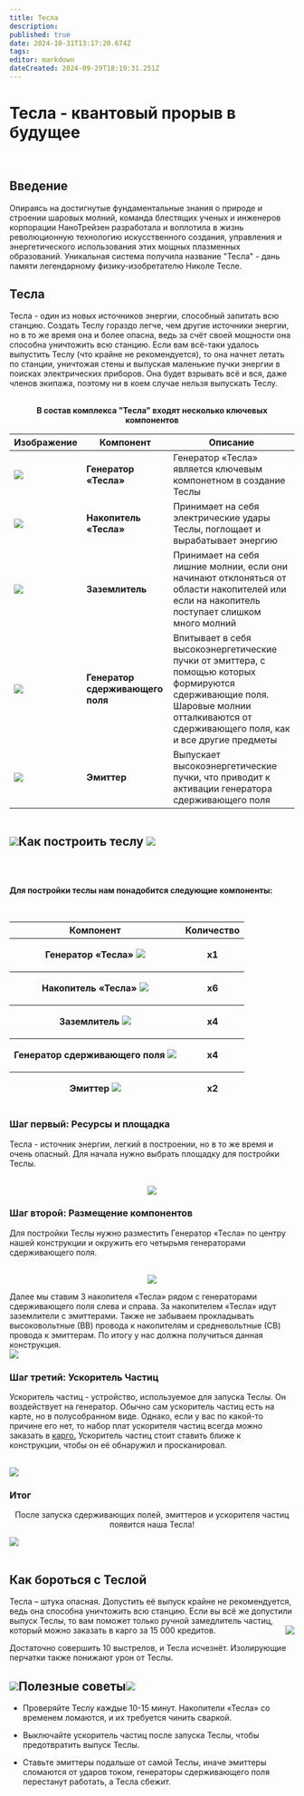 ```yaml
---
title: Тесла
description: 
published: true
date: 2024-10-31T13:17:20.674Z
tags: 
editor: markdown
dateCreated: 2024-09-29T18:19:31.251Z
---
```


<div id="content">  
  <h1>Тесла - квантовый прорыв в будущее </h1><br>
  <h2>Введение </h2>
  <div class="container2">
    <div class="card">
      <div class="circle-container">
        <div id="circle"></div></div></div>
    Опираясь на достигнутые фундаментальные знания о природе и строении шаровых молний, команда блестящих ученых и инженеров корпорации НаноТрейзен разработала и воплотила в жизнь революционную технологию искусственного создания, управления и энергетического использования этих мощных плазменных образований. Уникальная система получила название "Тесла" - дань памяти легендарному физику-изобретателю Николе Тесле.</div>


  <h2>Тесла</h2>
  <p>Тесла - один из новых источников энергии, способный запитать всю станцию. Создать Теслу гораздо легче, чем другие источники энергии, но в то же время она и более опасна, ведь за счёт своей мощности она способна уничтожить всю станцию. Если вам всё-таки удалось выпустить Теслу (что крайне не рекомендуется), то она начнет летать по станции, уничтожая стены и выпуская маленькие пучки энергии в поисках электрических приборов. Она будет взрывать всё и вся, даже членов экипажа, поэтому ни в коем случае нельзя выпускать Теслу. </p> <br>
  <div class="sosal" align="center"><strong>В состав комплекса "Тесла" входят несколько ключевых компонентов</strong></div>
  <center style="overflow-x: auto;">
    <table class="teslatable">
      <thead>
        <tr>
          <th>Изображение</th>
          <th>Компонент</th>
          <th>Описание</th>
        </tr>
      </thead>
      <tbody>
        <tr>
          <td><img src="/guides/engineering/tesla/teslagenerator.png" class="tableimg"></td>
          <td><strong>Генератор «Тесла»</strong></td>
          <td>Генератор «Тесла» является ключевым компонетном в создание Теслы</td>
        </tr>
        <tr>
          <td><img src="/guides/engineering/tesla/coil.png" class="tableimg"></td>
          <td><strong>Накопитель «Тесла»</strong></td>
          <td>Принимает на себя электрические удары Теслы, поглощает и вырабатывает энергию</td>
        </tr>
        <tr>
          <td><img src="/guides/engineering/tesla/grounding_rod.png" class="tableimg"></td>
          <td><strong>Заземлитель</strong></td>
          <td>Принимает на себя лишние молнии, если они начинают отклоняться от области накопителей или если на накопитель поступает слишком много молний</td>
        </tr>
        <tr>
          <td><img src="/guides/engineering/tesla/containtment.png" class="tableimg"></td>
          <td><strong>Генератор сдерживающего поля</strong></td>
          <td>Впитывает в себя высокоэнергетические пучки от эмиттера, с помощью которых формируются сдерживающие поля. Шаровые молнии отталкиваются от сдерживающего поля, как и все другие предметы</td>
        </tr>
        <tr>
          <td><img src="/guides/engineering/tesla/emitter.png" class="tableimg"></td>
          <td><strong>Эмиттер</strong></td>
          <td>Выпускает высокоэнергетические пучки, что приводит к активации генератора сдерживающего поля</td>
        </tr>
      </tbody>
    </table>
  </center>
  <h2 class="h2text"><img src="/guides/engineering/tesla/wrench.png"  class="image">Как построить теслу <img src="/guides/engineering/tesla/wrench.png"  class="image"></h2><br>
  <div class="slider">
    <div>&nbsp;</div>
    <div class="slider-content">
      <div class="slide-list">
  <div class="slide">
          <div class="mid">
            <p class="recept"><strong>Для постройки теслы нам понадобится следующие компоненты:</strong></p>
            <br>
          </div>
<table class="teslatable2" style="max-width: 640px;">
  <thead>
    <tr>
      <th>Компонент</th>
      <th>Количество</th>
        </tr>
  </thead>
  <tbody>
    <tr>
      <td  style="text-align: center"><p><strong class="buh">Генератор «Тесла» </strong> <img src="/guides/engineering/tesla/teslagenerator.png" class="tableimg1"></p></td>
           <td class="tablica2t" style="text-align: center"><strong>х1</strong></td>
        </tr>
    </tbody>
  <tbody>
    <tr>
      <td  style="text-align: center"><p><strong class="buh">Накопитель «Тесла»</strong> <img src="/guides/engineering/tesla/coil.png" class="tableimg1"></p></td>
            <td class="tablica2t" style="text-align: center"><strong>х6</strong></td>
        </tr>
    </tbody>
  <tbody>
    <tr>
      <td  style="text-align: center"> <p><strong class="buh">Заземлитель</strong> <img src="/guides/engineering/tesla/grounding_rod.png" class="tableimg1"></p></td>
            <td class="tablica2t" style="text-align: center"><strong>х4</strong></td>
        </tr>
    </tbody>
   <tbody>
    <tr>
      <td style="text-align: center"><p><strong class="buh">Генератор сдерживающего поля</strong> <img src="/guides/engineering/tesla/containtment.png" class="tableimg1"></p></td>
            <td class="tablica2t"style="text-align: center"><strong>х4</strong></td>
        </tr>
    </tbody>
  <tfoot>
    <tr>
      <td style="text-align: center"><p><strong class="buh">Эмиттер</strong> <img src="/guides/engineering/tesla/emitter.png" class="tableimg1"></p></td>
      <td class="tablica2t" style="text-align: center"><strong>х2</strong></td>
        </tr>
  </tfoot>
</table>
        </div>
  <div class="slide">
<div>
          <h3> Шаг первый: Ресурсы и площадка</h3>
         <p> Тесла - источник энергии, легкий в построении, но в то же время и очень опасный. Для начала нужно выбрать площадку для постройки Теслы.
<center>
  <br><img  src="/guides/engineering/tesla/tesla44.png"> </center>
          </div>
   </div>
        <div class="slide">
          <h3>Шаг второй: Размещение компонентов</h3>
          <p> Для постройки Теслы нужно разместить Генератор «Тесла» по центру нашей конструкции и окружить его четырьмя генераторами сдерживающего поля.<center> <br><img src="/guides/engineering/tesla/tesla11.png" class="ploshadka"> </center>
        </div>
        <div class="slide">
          <p>Далее мы ставим 3 накопителя «Тесла» рядом с генераторaми сдерживающего поля слева и справа. За накопителем «Тесла» идут заземлители с эмиттерами. Также не забываем прокладывать высоковольтные (ВВ) провода к накопителям и средневольтные (СВ) провода к эмиттерам. По итогу у нас должна получиться данная конструкция. <br> <img src="/guides/engineering/tesla/tesla22.png"> </p>
        </div>
        <div class="slide">
          <h3>Шаг третий: Ускоритель Частиц</h3>
            <div class="text_uch">
              <p> Ускоритель частиц - устройство, используемое для запуска Теслы. Он воздействует на генератор. Обычно сам ускоритель частиц есть на карте, но в полусобранном виде. Однако, если у вас по какой-то причине его нет, то набор плат ускорителя частиц всегда можно заказать в <a href="/guides/listofproducts">карго.</a>
Ускоритель частиц стоит ставить ближе к конструкции, чтобы он её обнаружил и просканировал. </p><br>
            </div>
            <img img src="/guides/engineering/tesla/tesla33.png"  class="uch_foto"> 
        </div>
<div class="slide">
<div>
  <h3> Итог</h3>
             <center><p>  После запуска сдерживающих полей, эмиттеров и ускорителя частиц появится наша Тесла!</center><img src="/guides/engineering/tesla/tesla55.png" >
          </div>
   </div>
      </div>
    </div>
    <div>&nbsp;</div>
  </div>


  <h2 class="h2text"> Как бороться с Теслой </h2>

  Тесла – штука опасная. Допустить её выпуск крайне не рекомендуется, ведь она способна уничтожить всю станцию. Если вы всё же допустили выпуск Теслы, то вам поможет только ручной замедлитель частиц, который можно заказать в карго за 15 000 кредитов. <img src="/guides/engineering/tesla/decelerator.png" style="float: right" class="image">

  Достаточно совершить 10 выстрелов, и Тесла исчезнёт. Изолирующие перчатки также понижают урон от Теслы.


  <h2 class="h2text"><img src="/guides/engineering/tesla/lampo4ka.png" class="image">Полезные советы<img src="/guides/engineering/tesla/lampo4ka.png"  class="image"></h2>

  - Проверяйте Теслу каждые 10-15 минут. Накопители «Тесла» со временем  ломаются,  и их требуется чинить сваркой.

  - Выключайте ускоритель частиц после запуска Теслы, чтобы предотвратить выпуск Теслы.

  - Ставьте эмиттеры подальше от самой Теслы, иначе эмиттеры сломаются от ударов током, генераторы сдерживающего поля перестанут работать, а Тесла сбежит.



</div>
<canvas id="canvas"></canvas>
